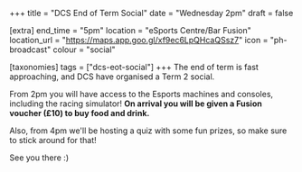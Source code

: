 +++
title = "DCS End of Term Social"
date = "Wednesday 2pm"
draft = false

[extra]
end_time = "5pm"
location = "eSports Centre/Bar Fusion"
location_url = "https://maps.app.goo.gl/xf9ec6LpQHcaQSsz7"
icon = "ph-broadcast"
colour = "social"

[taxonomies]
tags = ["dcs-eot-social"]
+++
The end of term is fast approaching, and DCS have organised a Term 2 social.

From 2pm you will have access to the Esports machines and consoles, including the racing simulator! **On arrival you will be given a Fusion voucher (£10) to buy food and drink.**

Also, from 4pm we'll be hosting a quiz with some fun prizes, so make sure to stick around for that!

See you there :) 
